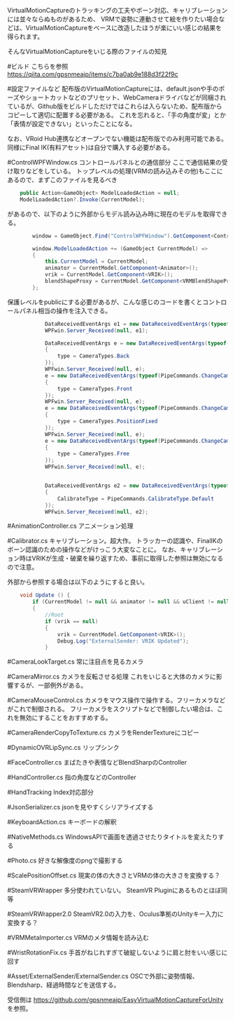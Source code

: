 VirtualMotionCaptureのトラッキングの工夫やボーン対応、キャリブレーションには並々ならぬものがあるため、
VRMで姿勢に連動させて絵を作りたい場合などは、VirtualMotionCaptureをベースに改造したほうが楽にいい感じの結果を得られます。

そんなVirtualMotionCaptureをいじる際のファイルの知見

#ビルド
こちらを参照
https://qiita.com/gpsnmeajp/items/c7ba0ab9e188d3f22f9c

#設定ファイルなど
配布版のVirtualMotionCaptureには、default.jsonや手のポーズやショートカットなどのプリセット、WebCameraドライバなどが同梱されているが、Github版をビルドしただけではこれらは入らないため、配布版からコピーして適切に配置する必要がある。
これを忘れると、「手の角度が変」とか「表情が設定できない」といったことになる。

なお、VRoid Hub連携などオープンでない機能は配布版でのみ利用可能である。
同様にFinal IK(有料アセット)は自分で購入する必要がある。

#ControlWPFWindow.cs
コントロールパネルとの通信部分
ここで通信結果の受け取りなどをしている。
トップレベルの処理(VRMの読み込みその他)もここにあるので、まずこのファイルを見るべき


```cs:ControlWPFWindow.cs
    public Action<GameObject> ModelLoadedAction = null;
    ModelLoadedAction?.Invoke(CurrentModel);
```

があるので、以下のように外部からモデル読み込み時に現在のモデルを取得できる。

```cs:ExternalSender.cs
        window = GameObject.Find("ControlWPFWindow").GetComponent<ControlWPFWindow>();

        window.ModelLoadedAction += (GameObject CurrentModel) =>
        {
            this.CurrentModel = CurrentModel;
            animator = CurrentModel.GetComponent<Animator>();
            vrik = CurrentModel.GetComponent<VRIK>();
            blendShapeProxy = CurrentModel.GetComponent<VRMBlendShapeProxy>();
        };
```


保護レベルをpublicにする必要があるが、こんな感じのコードを書くとコントロールパネル相当の操作を注入できる。

```cs
            DataReceivedEventArgs e1 = new DataReceivedEventArgs(typeof(PipeCommands.LoadCurrentSettings), "", new PipeCommands.LoadCurrentSettings());
            WPFwin.Server_Received(null, e1);

            DataReceivedEventArgs e = new DataReceivedEventArgs(typeof(PipeCommands.ChangeCamera), "", new PipeCommands.ChangeCamera()
            {
                type = CameraTypes.Back
            });
            WPFwin.Server_Received(null, e);
            e = new DataReceivedEventArgs(typeof(PipeCommands.ChangeCamera), "", new PipeCommands.ChangeCamera()
            {
                type = CameraTypes.Front
            });
            WPFwin.Server_Received(null, e);
            e = new DataReceivedEventArgs(typeof(PipeCommands.ChangeCamera), "", new PipeCommands.ChangeCamera()
            {
                type = CameraTypes.PositionFixed
            });
            WPFwin.Server_Received(null, e);
            e = new DataReceivedEventArgs(typeof(PipeCommands.ChangeCamera), "", new PipeCommands.ChangeCamera()
            {
                type = CameraTypes.Free
            });
            WPFwin.Server_Received(null, e);


            DataReceivedEventArgs e2 = new DataReceivedEventArgs(typeof(PipeCommands.Calibrate),"", new PipeCommands.Calibrate()
            {
                CalibrateType = PipeCommands.CalibrateType.Default
            });
            WPFwin.Server_Received(null, e2);
```

#AnimationController.cs
アニメーション処理

#Calibrator.cs
キャリブレーション。超大作。
トラッカーの認識や、FinalIKのボーン認識のための操作などがけっこう大変なことに。
なお、キャリブレーション時はVRIKが生成・破棄を繰り返すため、事前に取得した参照は無効になるので注意。

外部から参照する場合は以下のようにすると良い。

```cs:ExternalSender.cs
	void Update () {
        if (CurrentModel != null && animator != null && uClient != null)
        {
            //Root
            if (vrik == null)
            {
                vrik = CurrentModel.GetComponent<VRIK>();
                Debug.Log("ExternalSender: VRIK Updated");
            }
```

#CameraLookTarget.cs
常に注目点を見るカメラ

#CameraMirror.cs
カメラを反転させる処理
これをいじると大体のカメラに影響するが、一部例外がある。

#CameraMouseControl.cs
カメラをマウス操作で操作する。フリーカメラなどがこれで制御される。
フリーカメラをスクリプトなどで制御したい場合は、これを無効にすることをおすすめする。

#CameraRenderCopyToTexture.cs
カメラをRenderTextureにコピー

#DynamicOVRLipSync.cs
リップシンク

#FaceController.cs
まばたきや表情などBlendSharpのController

#HandController.cs
指の角度などのController

#HandTracking
Index対応部分

#JsonSerializer.cs
jsonを見やすくシリアライズする

#KeyboardAction.cs
キーボードの解釈

#NativeMethods.cs
WindowsAPIで画面を透過させたりタイトルを変えたりする

#Photo.cs
好きな解像度のpngで撮影する

#ScalePositionOffset.cs
現実の体の大きさとVRMの体の大きさを変換する？

#SteamVRWrapper
多分使われていない。
SteamVR Pluginにあるものとほぼ同等

#SteamVRWrapper2.0
SteamVR2.0の入力を、Oculus準拠のUnityキー入力に変換する？

#VRMMetaImporter.cs
VRMのメタ情報を読み込む

#WristRotationFix.cs
手首がねじれすぎて破綻しないように肩と肘をいい感じに回す

#Asset/ExternalSender/ExternalSender.cs
OSCで外部に姿勢情報、Blendsharp、経過時間などを送信する。

受信側は
https://github.com/gpsnmeajp/EasyVirtualMotionCaptureForUnity
を参照。

